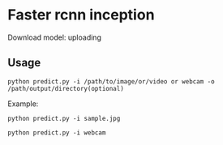 # Faster rcnn inception


Download model: uploading


## Usage
`python predict.py -i /path/to/image/or/video or webcam -o /path/output/directory(optional)`

Example:

`python predict.py -i sample.jpg`

`python predict.py -i webcam`
